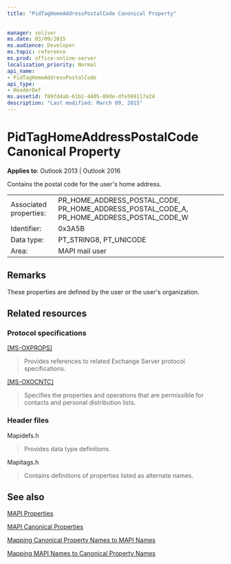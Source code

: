 ```yaml
---
title: "PidTagHomeAddressPostalCode Canonical Property"
 
 
manager: soliver
ms.date: 03/09/2015
ms.audience: Developer
ms.topic: reference
ms.prod: office-online-server
localization_priority: Normal
api_name:
- PidTagHomeAddressPostalCode
api_type:
- HeaderDef
ms.assetid: f89fd4ab-61b1-4405-89de-dfe599117a24
description: "Last modified: March 09, 2015"
---
```


# PidTagHomeAddressPostalCode Canonical Property

  
  
**Applies to**: Outlook 2013 | Outlook 2016 
  
Contains the postal code for the user's home address.
  
|||
|:-----|:-----|
|Associated properties:  <br/> |PR_HOME_ADDRESS_POSTAL_CODE, PR_HOME_ADDRESS_POSTAL_CODE_A, PR_HOME_ADDRESS_POSTAL_CODE_W  <br/> |
|Identifier:  <br/> |0x3A5B  <br/> |
|Data type:  <br/> |PT_STRING8, PT_UNICODE  <br/> |
|Area:  <br/> |MAPI mail user  <br/> |
   
## Remarks

These properties are defined by the user or the user's organization.
  
## Related resources

### Protocol specifications

[[MS-OXPROPS]](http://msdn.microsoft.com/library/f6ab1613-aefe-447d-a49c-18217230b148%28Office.15%29.aspx)
  
> Provides references to related Exchange Server protocol specifications.
    
[[MS-OXOCNTC]](http://msdn.microsoft.com/library/9b636532-9150-4836-9635-9c9b756c9ccf%28Office.15%29.aspx)
  
> Specifies the properties and operations that are permissible for contacts and personal distribution lists.
    
### Header files

Mapidefs.h
  
> Provides data type definitions.
    
Mapitags.h
  
> Contains definitions of properties listed as alternate names.
    
## See also



[MAPI Properties](mapi-properties.md)
  
[MAPI Canonical Properties](mapi-canonical-properties.md)
  
[Mapping Canonical Property Names to MAPI Names](mapping-canonical-property-names-to-mapi-names.md)
  
[Mapping MAPI Names to Canonical Property Names](mapping-mapi-names-to-canonical-property-names.md)


